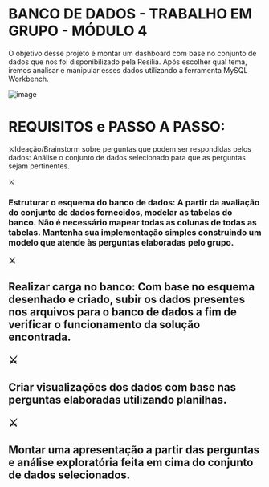 # BANCO DE DADOS - TRABALHO EM GRUPO - MÓDULO 4

O objetivo desse projeto é montar um dashboard com base no conjunto de dados que nos foi disponibilizado pela Resilia. Após escolher qual tema, iremos analisar e manipular esses dados utilizando a ferramenta MySQL Workbench.


![image](https://user-images.githubusercontent.com/56053290/214435493-51f54bef-c818-4508-a72e-7f87470e95bd.png)


<h1>REQUISITOS e PASSO A PASSO:</h1>

 ⚔️Ideação/Brainstorm sobre perguntas que podem ser respondidas pelos dados: Análise o conjunto de dados selecionado para que as perguntas sejam pertinentes.
 
 ⚔️<h3>Estruturar o esquema do banco de dados: A partir da avaliação do conjunto de dados fornecidos, modelar as tabelas do banco. Não é necessário mapear todas as colunas de todas  as tabelas. Mantenha sua implementação simples construindo um modelo que atende às perguntas elaboradas pelo grupo.
 
 ⚔️<h2>Realizar carga no banco: Com base no esquema desenhado e criado, subir os dados presentes nos arquivos para o banco de dados a fim de verificar o funcionamento da solução encontrada.
 
 ⚔️<h2>Criar visualizações dos dados com base nas perguntas elaboradas utilizando planilhas.
 
 ⚔️<h2>Montar uma apresentação a partir das perguntas e análise exploratória feita em cima do conjunto de dados selecionados.

